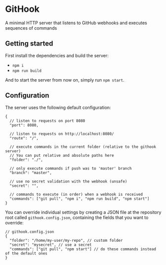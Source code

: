 # GitHook

A minimal HTTP server that listens to GitHub webhooks and executes sequences of commands

## Getting started

First install the dependencies and build the server:

- `npm i`
- `npm run build`

And to start the server from now on, simply run `npm start`.

## Configuration

The server uses the following default configuration:

```jsonc
{
  // listen to requests on port 8080
  "port": 8080,

  // listen to requests on http://localhost:8080/
  "route": "/",

  // execute commands in the current folder (relative to the githook server)
  // You can put relative and absolute paths here
  "folder": "./",

  // only execute commands if push was to 'master' branch
  "branch": "master",

  // use no secret validation with the webhook (unsafe)
  "secret": "",

  // commands to execute (in order) when a webhook is received
  "commands": ["git pull", "npm i", "npm run build", "npm start"]
}
```

You can override individual settings by creating a JSON file at the repository root called `githook.config.json`, containing the fields that you want to override:

```jsonc
// githook.config.json
{
  "folder": "/home/my-user/my-repo", // custom folder
  "secret": "mysecret", // use a secret
  "commands": ["git pull", "npm start"] // do these commands instead of the default ones
}
```
